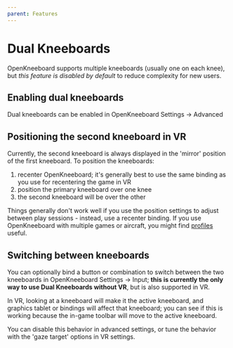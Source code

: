 ```yaml
---
parent: Features
---
```


# Dual Kneeboards

OpenKneeboard supports multiple kneeboards (usually one on each knee), but *this feature is disabled by default* to reduce complexity for new users.

## Enabling dual kneeboards

Dual kneeboards can be enabled in OpenKneeboard Settings -> Advanced

## Positioning the second kneeboard in VR

Currently, the second kneeboard is always displayed in the 'mirror' position of the first kneeboard. To position the kneeboards:

1. recenter OpenKneeboard; it's generally best to use the same binding as you use for recentering the game in VR
2. position the primary kneeboard over one knee
3. the second kneeboard will be over the other

Things generally don't work well if you use the position settings to adjust between play sessions - instead, use a recenter binding. If you use OpenKneeboard with multiple games or aircraft, you might find [profiles](./profiles.md) useful.

## Switching between kneeboards

You can optionally bind a button or combination to switch between the two kneeboards in OpenKneeboard Settings -> Input; **this is currently the only way to use Dual Kneeboards without VR**, but is also supported in VR.

In VR, looking at a kneeboard will make it the active kneeboard, and graphics tablet or bindings will affect that kneeboard; you can see if this is working because the in-game toolbar will move to the active kneeboard.

You can disable this behavior in advanced settings, or tune the behavior with the 'gaze target' options in VR settings.